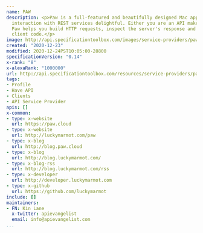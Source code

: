 ```yaml
---
name: PAW
description: <p>Paw is a full-featured and beautifully designed Mac app that makes
  interaction with REST services delightful. Either you are an API maker or consumer,
  Paw helps you build HTTP requests, inspect the server's response and even generate
  client code.</p>
image: http://api.specificationtoolbox.com/images/service-providers/paw.jpg
created: "2020-12-23"
modified: 2020-12-24PST10:05:00-28800
specificationVersion: "0.14"
x-rank: "8"
x-alexaRank: "1000000"
url: http://api.specificationtoolbox.com/resources/service-providers/paw/
tags:
- Profile
- Have API
- Clients
- API Service Provider
apis: []
x-common:
- type: x-website
  url: https://paw.cloud
- type: x-website
  url: http://luckymarmot.com/paw
- type: x-blog
  url: http://blog.paw.cloud
- type: x-blog
  url: http://blog.luckymarmot.com/
- type: x-blog-rss
  url: http://blog.luckymarmot.com/rss
- type: x-developer
  url: http://developer.luckymarmot.com
- type: x-github
  url: https://github.com/luckymarmot
include: []
maintainers:
- FN: Kin Lane
  x-twitter: apievangelist
  email: info@apievangelist.com
...
```

